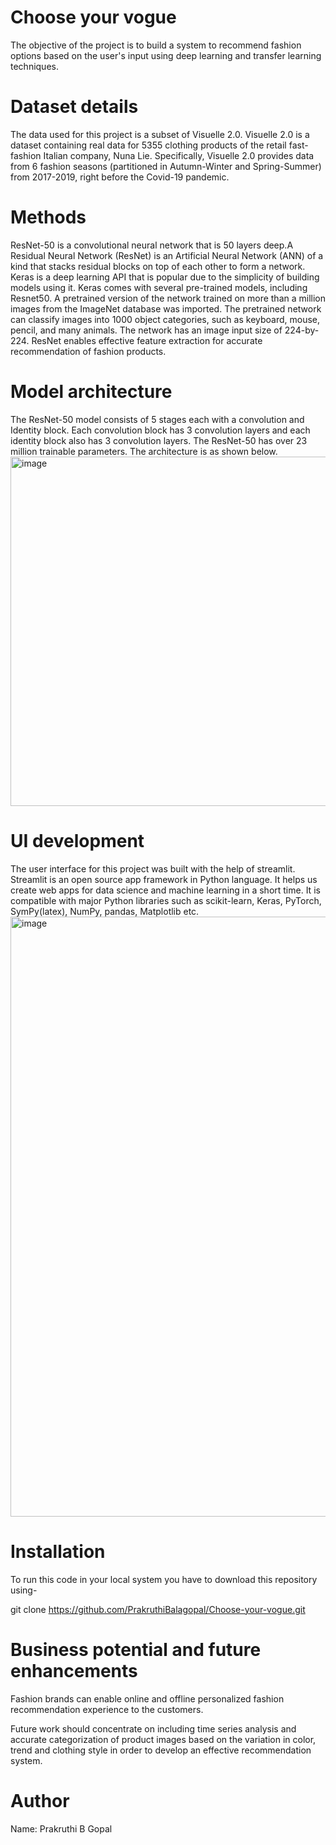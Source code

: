 # Choose your vogue
The objective of the project is to build a system to recommend fashion options based on the user's input using deep learning and transfer learning techniques.

# Dataset details
The data used for this project is a subset of Visuelle 2.0. Visuelle 2.0 is a dataset containing real data for 5355 clothing products of the retail fast-fashion Italian company, Nuna Lie. Specifically, Visuelle 2.0 provides data from 6 fashion seasons (partitioned in Autumn-Winter and Spring-Summer) from 2017-2019, right before the Covid-19 pandemic. 

# Methods
ResNet-50 is a convolutional neural network that is 50 layers deep.A Residual Neural Network (ResNet) is an Artificial Neural Network (ANN) of a kind that stacks residual blocks on top of each other to form a network. Keras is a deep learning API that is popular due to the simplicity of building models using it. Keras comes with several pre-trained models, including Resnet50. A pretrained version of the network trained on more than a million images from the ImageNet database was imported. The pretrained network can classify images into 1000 object categories, such as keyboard, mouse, pencil, and many animals. The network has an image input size of 224-by-224. ResNet enables effective feature extraction for accurate recommendation of fashion products.

# Model architecture
The ResNet-50 model consists of 5 stages each with a convolution and Identity block. Each convolution block has 3 convolution layers and each identity block also has 3 convolution layers. The ResNet-50 has over 23 million trainable parameters. The architecture is as shown below.
<img width="559" alt="image" src="https://user-images.githubusercontent.com/98405826/202853577-1667047b-7edd-4c4f-b269-1e5b02d6da81.png">

# UI development
The user interface for this project was built with the help of streamlit. Streamlit is an open source app framework in Python language. It helps us create web apps for data science and machine learning in a short time. It is compatible with major Python libraries such as scikit-learn, Keras, PyTorch, SymPy(latex), NumPy, pandas, Matplotlib etc.
<img width="960" alt="image" src="https://user-images.githubusercontent.com/98405826/202855818-725b5332-e71d-48c1-8279-3fdb65b61ca2.png">


# Installation
To run this code in your local system you have to download this repository using-

git clone https://github.com/PrakruthiBalagopal/Choose-your-vogue.git

# Business potential and future enhancements
Fashion brands can enable online and offline personalized fashion recommendation experience to the customers.

Future work should concentrate on including time series analysis and accurate categorization of product images based on the variation in color, trend and clothing style in order to develop an effective recommendation system. 

# Author
Name: Prakruthi B Gopal
